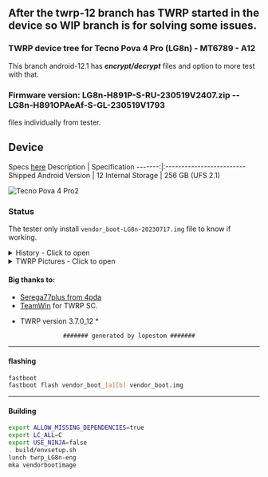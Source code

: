 ## After the twrp-12 branch has TWRP started in the device so WIP branch is for solving some issues.

### TWRP device tree for Tecno Pova 4 Pro (LG8n) - MT6789 - A12 

This branch android-12.1 has ***encrypt/decrypt*** files and option to more test with that. 

### Firmware version: LG8n-H891P-S-RU-230519V2407.zip -- LG8n-H891OPAeAf-S-GL-230519V1793
files individually from tester.

## Device

Specs [here](https://www.gsmarena.com/tecno_pova_4_pro-11925.php)
Description | Specification
-------:|:-------------------------
Shipped Android Version | 12
Internal Storage | 256 GB (UFS 2.1)

![Tecno Pova 4 Pro2](https://cdn-files.kimovil.com/default/0007/90/thumb_689602_default_big.jpg)

### Status

The tester only install `vendor_boot-LG8n-20230717.img` file to know if working.
<details><summary>History - Click to open</summary>
<p>
Some tests was made:

### Second img Test

* Initial DT: 2023-07-15
   Compiled img file 2023-07-16 and tested in 2023-07-17

- MT6789 - A12
  - Status: booted??
  - [X] booted

   - vendor_boot-LG8n-20230715.img => Working?? Not working?
  - [X] Working
  - [X] CPU/temperature correct
  - [X] Vibrator module not work

</p>
</details>

<details><summary>TWRP Pictures - Click to open</summary>
<p>

![Backup](https://github.com/lopestom/twrp_device_tecno_LG8n/releases/download/Tecno_Pova_4_Pro-LG8n_V2407/IMG_2023-07-18-18-34-28-764-WIP.jpg) ![Restore](https://github.com/lopestom/twrp_device_tecno_LG8n/releases/download/Tecno_Pova_4_Pro-LG8n_V2407/IMG_2023-07-18-18-34-03-829-WIP.jpg)

![Menu](https://github.com/lopestom/twrp_device_tecno_LG8n/releases/download/Tecno_Pova_4_Pro-LG8n/IMG_2023-07-17-23-20-01-920-TWRP-1.jpg)

![Install zip](https://github.com/lopestom/twrp_device_tecno_LG8n/releases/download/Tecno_Pova_4_Pro-LG8n/IMG_2023-07-18-00-17-13-924-TWRP-1.jpg)

![Install img](https://github.com/lopestom/twrp_device_tecno_LG8n/releases/download/Tecno_Pova_4_Pro-LG8n/IMG_2023-07-18-00-55-29-230-TWRP-1.jpg)

</p>
</details>

#### Big thanks to:

- [Serega77plus from 4pda](https://4pda.to/forum/index.php?showuser=5528632)
- [TeamWin](https://github.com/TeamWin) for TWRP SC.
* TWRP version 3.7.0_12 *

                  ####### generated by lopestom #######
-----
#### flashing

```bash
fastboot
fastboot flash vendor_boot_[a][b] vendor_boot.img
```

-----
#### Building

```bash
export ALLOW_MISSING_DEPENDENCIES=true
export LC_ALL=C
export USE_NINJA=false
. build/envsetup.sh
lunch twrp_LG8n-eng
mka vendorbootimage
```
